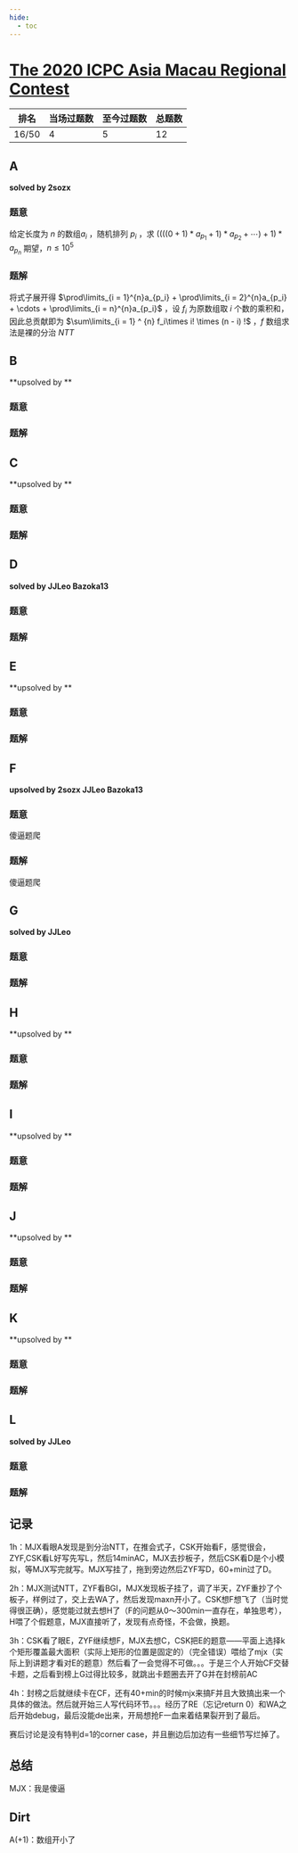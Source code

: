 ```yaml
---
hide:
  - toc
---
```


# [The 2020 ICPC Asia Macau Regional Contest](https://codeforces.com/gym/103119)

| 排名  | 当场过题数 | 至今过题数 | 总题数 |
| ----- | ---------- | ---------- | ------ |
| 16/50 | 4          | 5          | 12     |

## **A**

**solved by 2sozx**

### 题意

给定长度为 $n$ 的数组$a_i$ ，随机排列 $p_i$ ，求 $((((0 + 1) *a_{p_1} + 1) * a_{p_2} + \cdots) + 1) * a_{p_n}$ 期望，$n \le 10^5$

### 题解

将式子展开得 $\prod\limits_{i = 1}^{n}a_{p_i} + \prod\limits_{i = 2}^{n}a_{p_i} + \cdots + \prod\limits_{i = n}^{n}a_{p_i}$ ，设 $f_i$ 为原数组取 $i$ 个数的乘积和，因此总贡献即为 $\sum\limits_{i = 1} ^ {n} f_i\times i! \times (n - i) !$ ，$f$ 数组求法是裸的分治 $NTT$ 

## **B**

**upsolved by **

### 题意



### 题解



## **C**

**upsolved by **

### 题意



### 题解



## **D**

**solved by JJLeo Bazoka13**

### 题意



### 题解



## **E**

**upsolved by **

### 题意



### 题解



## **F**

**upsolved by 2sozx JJLeo Bazoka13**

### 题意

傻逼题爬

### 题解

傻逼题爬

## **G**

**solved by JJLeo**

### 题意



### 题解



## **H**

**upsolved by **

### 题意



### 题解



## **I**

**upsolved by **

### 题意



### 题解



## **J**

**upsolved by **

### 题意



### 题解



## **K**

**upsolved by **

### 题意



### 题解



## **L**

**solved by JJLeo**

### 题意



### 题解



## **记录**

1h：MJX看眼A发现是到分治NTT，在推会式子，CSK开始看F，感觉很会，ZYF,CSK看L好写先写L，然后14minAC，MJX去抄板子，然后CSK看D是个小模拟，等MJX写完就写。MJX写挂了，拖到旁边然后ZYF写D，60+min过了D。

2h：MJX测试NTT，ZYF看BGI，MJX发现板子挂了，调了半天，ZYF重抄了个板子，样例过了，交上去WA了，然后发现maxn开小了。CSK想F想飞了（当时觉得很正确），感觉能过就去想H了（F的问题从0～300min一直存在，单独思考），H喂了个假题意，MJX直接听了，发现有点奇怪，不会做，换题。

3h：CSK看了眼E，ZYF继续想F，MJX去想C，CSK把E的题意——平面上选择k个矩形覆盖最大面积（实际上矩形的位置是固定的）（完全错误）喂给了mjx（实际上到讲题才看对E的题意）然后看了一会觉得不可做。。。于是三个人开始CF交替卡题，之后看到榜上G过得比较多，就跳出卡题圈去开了G并在封榜前AC

4h：封榜之后就继续卡在CF，还有40+min的时候mjx来搞F并且大致搞出来一个具体的做法。然后就开始三人写代码环节。。。经历了RE（忘记return 0）和WA之后开始debug，最后没能de出来，开局想抢F一血来着结果裂开到了最后。

赛后讨论是没有特判d=1的corner case，并且删边后加边有一些细节写烂掉了。

## **总结**

MJX：我是傻逼

## **Dirt**

A(+1)：数组开小了
